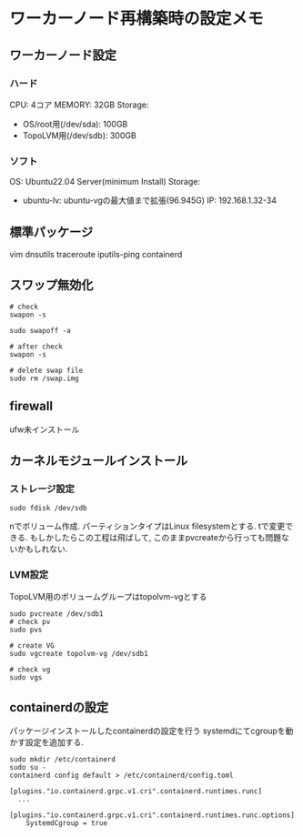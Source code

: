 # ワーカーノード再構築時の設定メモ

## ワーカーノード設定
### ハード
CPU: 4コア
MEMORY: 32GB
Storage:
- OS/root用(/dev/sda): 100GB
- TopoLVM用(/dev/sdb): 300GB

### ソフト
OS: Ubuntu22.04 Server(minimum Install)
Storage:
- ubuntu-lv: ubuntu-vgの最大値まで拡張(96.945G)
IP: 192.168.1.32-34


## 標準パッケージ
vim
dnsutils
traceroute
iputils-ping
containerd

## スワップ無効化
```
# check
swapon -s

sudo swapoff -a

# after check
swapon -s

# delete swap file
sudo rm /swap.img
```

## firewall
ufw未インストール


## カーネルモジュールインストール

### ストレージ設定
```
sudo fdisk /dev/sdb
```
nでボリューム作成. パーティションタイプはLinux filesystemとする.
tで変更できる.
もしかしたらこの工程は飛ばして, このままpvcreateから行っても問題ないかもしれない.


### LVM設定
TopoLVM用のボリュームグループはtopolvm-vgとする
```
sudo pvcreate /dev/sdb1
# check pv
sudo pvs

# create VG
sudo vgcreate topolvm-vg /dev/sdb1 

# check vg
sudo vgs
```

## containerdの設定
パッケージインストールしたcontainerdの設定を行う
systemdにてcgroupを動かす設定を追加する.

```
sudo mkdir /etc/containerd
sudo su -
containerd config default > /etc/containerd/config.toml
```

```
[plugins."io.containerd.grpc.v1.cri".containerd.runtimes.runc]
  ...
  [plugins."io.containerd.grpc.v1.cri".containerd.runtimes.runc.options]
    SystemdCgroup = true
```

